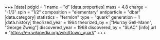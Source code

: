 +++
[data]
  pdgid = 1
  name = "d"
  [data.properties]
    mass = 4.8
    charge = "-1/3"
    spin = "1/2"
    composition = "elementary"
    antiparticle = "dbar"
  [data.category]
    statistics = "fermion"
    type = "quark"
    generation = 1
  [data.history]
    theorized_year = 1964
    theorized_by = 	["Murray Gell-Mann", "George Zweig"]
    discovered_year = 1968
    discovered_by = "SLAC"
  [info]
    url = "https://en.wikipedia.org/wiki/Down_quark"
+++

